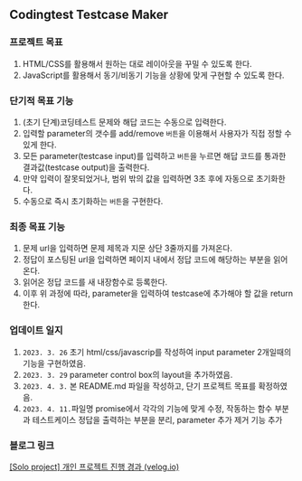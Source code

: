 ## Codingtest Testcase Maker

### 프로젝트 목표

1. HTML/CSS를 활용해서 원하는 대로 레이아웃을 꾸밀 수 있도록 한다.
2. JavaScript를 활용해서 동기/비동기 기능을 상황에 맞게 구현할 수 있도록 한다.

### 단기적 목표 기능

1. (초기 단계)코딩테스트 문제와 해답 코드는 수동으로 입력한다.
2. 입력할 parameter의 갯수를 add/remove `버튼`을 이용해서 사용자가 직접 정할 수 있게 한다.
3. 모든 parameter(testcase input)를 입력하고 `버튼`을 누르면 해답 코드를 통과한 결과값(testcase output)을 출력한다.
4. 만약 입력이 잘못되었거나, 범위 밖의 값을 입력하면 3초 후에 자동으로 초기화한다.
5. 수동으로 즉시 초기화하는 `버튼`을 구현한다.

### 최종 목표 기능

1. 문제 url을 입력하면 문제 제목과 지문 상단 3줄까지를 가져온다.
2. 정답이 포스팅된 url을 입력하면 페이지 내에서 정답 코드에 해당하는 부분을 읽어온다.
3. 읽어온 정답 코드를 새 내장함수로 등록한다.
4. 이후 위 과정에 따라, parameter을 입력하여 testcase에 추가해야 할 값을 return한다.

### 업데이트 일지

1. `2023. 3. 26` 초기 html/css/javascrip를 작성하여 input parameter 2개일때의 기능을 구현하였음.
2. `2023. 3. 29` parameter control box의 layout을 추가하였음.
3. `2023. 4. 3.` 본 README.md 파일을 작성하고, 단기 프로젝트 목표를 확정하였음.
4. `2023. 4. 11.`파일명 promise에서 각각의 기능에 맞게 수정, 작동하는 함수 부분과 테스트케이스 정답을 출력하는 부분을 분리, parameter 추가 제거 기능 추가

### 블로그 링크

[[Solo project] 개인 프로젝트 진행 경과 (velog.io)](https://velog.io/@gomao/Solo-project-%ED%85%8C%EC%BC%80-%EB%A9%94%EC%9D%B4%EC%BB%A4-%EC%A7%84%ED%96%89-%EA%B2%BD%EA%B3%BC)

